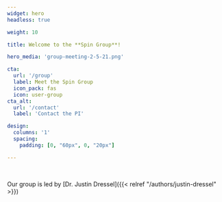 ```yaml
---
widget: hero
headless: true  

weight: 10  

title: Welcome to the **Spin Group**!

hero_media: 'group-meeting-2-5-21.png'

cta:
  url: '/group'
  label: Meet the Spin Group
  icon_pack: fas
  icon: user-group
cta_alt:
  url: '/contact'
  label: 'Contact the PI'

design:
  columns: '1'
  spacing:
    padding: [0, "60px", 0, "20px"]

---
```

<br/>

Our group is led by [Dr. Justin Dressel]({{< relref "/authors/justin-dressel" >}})

<br/>
